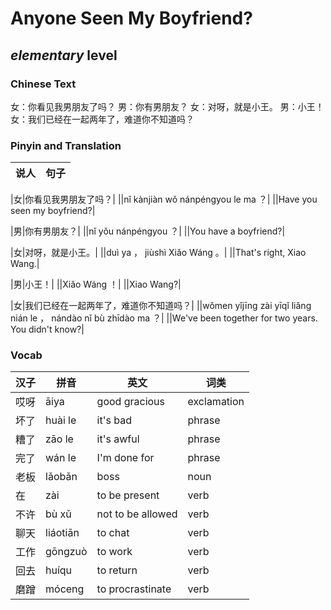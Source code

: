 # Anyone Seen My Boyfriend?
## *elementary* level

### Chinese Text
女：你看见我男朋友了吗？
男：你有男朋友？
女：对呀，就是小王。
男：小王！
女：我们已经在一起两年了，难道你不知道吗？

### Pinyin and Translation
|说人|句子|
|----|----|

|女|你看见我男朋友了吗？|
||nǐ kànjiàn wǒ nánpéngyou le ma ？|
||Have you seen my boyfriend?|

|男|你有男朋友？|
||nǐ yǒu nánpéngyou ？|
||You have a boyfriend?|

|女|对呀，就是小王。|
||duì ya ， jiùshì Xiǎo Wáng 。|
||That's right, Xiao Wang.|

|男|小王！|
||Xiǎo Wáng ！|
||Xiao Wang?|

|女|我们已经在一起两年了，难道你不知道吗？|
||wǒmen yǐjīng zài yīqǐ liǎng nián le ， nándào nǐ bù zhīdào ma ？|
||We've been together for two years. You didn't know?|
### Vocab
|汉子|拼音|英文|词类|
|----|----|----|----|
|哎呀|āiya|good gracious|exclamation|
|坏了|huài le|it's bad|phrase|
|糟了|zāo le|it's awful|phrase|
|完了|wán le|I'm done for|phrase|
|老板|lǎobǎn|boss|noun|
|在|zài|to be present|verb|
|不许|bù xǔ|not to be allowed|verb|
|聊天|liáotiān|to chat|verb|
|工作|gōngzuò|to work|verb|
|回去|huíqu|to return|verb|
|磨蹭|móceng|to procrastinate|verb|